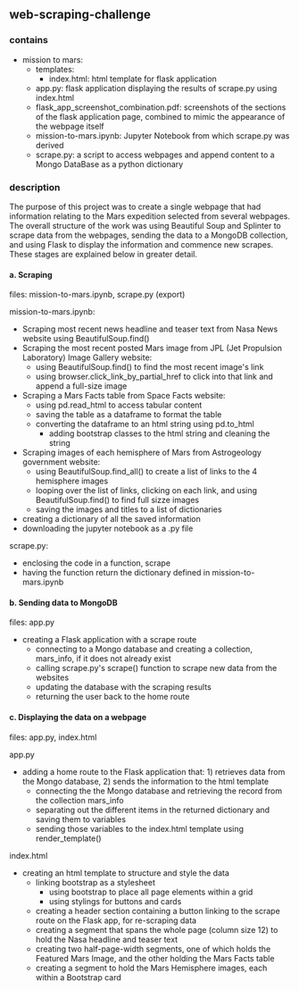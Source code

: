 ## web-scraping-challenge

### contains
- mission to mars:
    - templates:
        - index.html: html template for flask application
    - app.py: flask application displaying the results of scrape.py using index.html
    - flask_app_screenshot_combination.pdf: screenshots of the sections of the flask application page, combined to mimic the appearance of the webpage itself
    - mission-to-mars.ipynb: Jupyter Notebook from which scrape.py was derived
    - scrape.py: a script to access webpages and append content to a Mongo DataBase as a python dictionary

### description

The purpose of this project was to create a single webpage that had information relating to the Mars expedition selected from several webpages. The overall structure of the work was using Beautiful Soup and Splinter to scrape data from the webpages, sending the data to a MongoDB collection, and using Flask to display the information and commence new scrapes. These stages are explained below in greater detail.

#### a. Scraping

files: mission-to-mars.ipynb, scrape.py (export)

mission-to-mars.ipynb:
- Scraping most recent news headline and teaser text from Nasa News website using BeautifulSoup.find()
- Scraping the most recent posted Mars image from JPL (Jet Propulsion Laboratory) Image Gallery website:
    - using BeautifulSoup.find() to find the most recent image's link
    - using browser.click_link_by_partial_href to click into that link and append a full-size image
- Scraping a Mars Facts table from Space Facts website:
    - using pd.read_html to access tabular content
    - saving the table as a dataframe to format the table
    - converting the dataframe to an html string using pd.to_html
        - adding bootstrap classes to the html string and cleaning the string
- Scraping images of each hemisphere of Mars from Astrogeology government website:
    - using BeautifulSoup.find_all() to create a list of links to the 4 hemisphere images
    - looping over the list of links, clicking on each link, and using BeautifulSoup.find() to find full sizze images
    - saving the images and titles to a list of dictionaries
- creating a dictionary of all the saved information
- downloading the jupyter notebook as a .py file

scrape.py:
- enclosing the code in a function, scrape
- having the function return the dictionary defined in mission-to-mars.ipynb

#### b. Sending data to MongoDB

files: app.py

- creating a Flask application with a scrape route
    - connecting to a Mongo database and creating a collection, mars_info, if it does not already exist
    - calling scrape.py's scrape() function to scrape new data from the websites
    - updating the database with the scraping results
    - returning the user back to the home route

#### c. Displaying the data on a webpage

files: app.py, index.html

app.py
- adding a home route to the Flask application that: 1) retrieves data from the Mongo database, 2) sends the information to the html template
    - connecting the the Mongo database and retrieving the record from the collection mars_info
    - separating out the different items in the returned dictionary and saving them to variables
    - sending those variables to the index.html template using render_template()

index.html
- creating an html template to structure and style the data
    - linking bootstrap as a stylesheet
        - using bootstrap to place all page elements within a grid
        - using stylings for buttons and cards
    - creating a header section containing a button linking to the scrape route on the Flask app, for re-scraping data
    - creating a segment that spans the whole page (column size 12) to hold the Nasa headline and teaser text
    - creating two half-page-width segments, one of which holds the Featured Mars Image, and the other holding the Mars Facts table
    - creating a segment to hold the Mars Hemisphere images, each within a Bootstrap card
